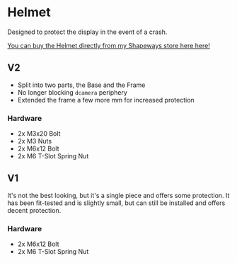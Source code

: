 # Helmet

Designed to protect the display in the event of a crash.

[You can buy the Helmet directly from my Shapeways store here here!](https://www.shapeways.com/shops/openeyerobot)

## V2

* Split into two parts, the Base and the Frame
* No longer blocking `dcamera` periphery
* Extended the frame a few more mm for increased protection

### Hardware

- 2x M3x20 Bolt
- 2x M3 Nuts
- 2x M6x12 Bolt
- 2x M6 T-Slot Spring Nut

## V1

It's not the best looking, but it's a single piece and offers some protection.
It has been fit-tested and is slightly small, but can still be installed and offers decent protection.

### Hardware

- 2x M6x12 Bolt
- 2x M6 T-Slot Spring Nut
